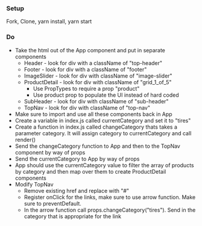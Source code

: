 ### Setup
Fork, Clone, yarn install, yarn start

### Do
* Take the html out of the App component and put in separate components
  * Header - look for div with a className of "top-header"
  * Footer - look for div with a className of "footer"
  * ImageSlider - look for div with className of "image-slider"
  * ProductDetail - look for div with className of "grid_1_of_5"
    * Use PropTypes to require a prop "product"
    * Use product prop to populate the UI instead of hard coded 
  * SubHeader - look for div with className of "sub-header"
  * TopNav - look for div with className of "top-nav"
* Make sure to import and use all these components back in App
* Create a variable in index.js called currentCategory and set it to "tires"
* Create a function in index.js called changeCategory thats takes a parameter category. It will assign category to currentCategory and call render()
* Send the changeCategory function to App and then to the TopNav component by way of props
* Send the currentCategory to App by way of props
* App should use the currentCategory value to filter the array of products by category and then map over them to create ProductDetail components
* Modify TopNav
  * Remove existing href and replace with "#"
  * Register onClick for the links, make sure to use arrow function. Make sure to preventDefault.
  * In the arrow function call props.changeCategory("tires"). Send in the category that is appropriate for the link